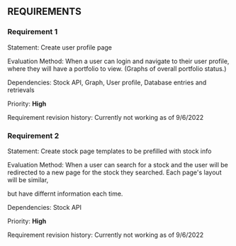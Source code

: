 ## **REQUIREMENTS**


### Requirement **1**

Statement: Create user profile page

Evaluation Method: When a user can login and navigate to their user profile, where they will have a portfolio to view. (Graphs of overall portfolio status.)

Dependencies: Stock API, Graph, User profile, Database entries and retrievals

Priority: **High**

Requirement revision history: Currently not working as of 9/6/2022

###  Requirement **2**

Statement: Create stock page templates to be prefilled with stock info

Evaluation Method: When a user can search for a stock and the user will be redirected to a new page for the stock they searched. Each page's layout will be similar, 

but have differnt information each time.

Dependencies: Stock API 

Priority: **High**

Requirement revision history: Currently not working as of 9/6/2022
